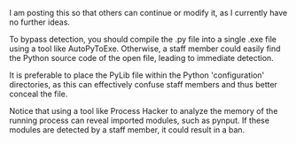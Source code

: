 I am posting this so that others can continue or modify it, as I currently have no further ideas.

To bypass detection, you should compile the .py file into a single .exe file using a tool like AutoPyToExe. Otherwise, a staff member could easily find the Python source code of the open file, leading to immediate detection.

It is preferable to place the PyLib file within the Python 'configuration' directories, as this can effectively confuse staff members and thus better conceal the file.

Notice that using a tool like Process Hacker to analyze the memory of the running process can reveal imported modules, such as pynput. If these modules are detected by a staff member, it could result in a ban.
